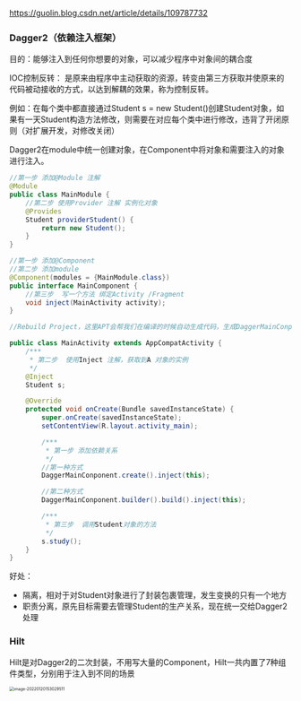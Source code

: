 https://guolin.blog.csdn.net/article/details/109787732

### Dagger2（依赖注入框架）

目的：能够注入到任何你想要的对象，可以减少程序中对象间的耦合度

IOC控制反转：
是原来由程序中主动获取的资源，转变由第三方获取并使原来的代码被动接收的方式，以达到解耦的效果，称为控制反转。

例如：在每个类中都直接通过Student s = new Student()创建Student对象，如果有一天Student构造方法修改，则需要在对应每个类中进行修改，违背了开闭原则（对扩展开发，对修改关闭）

Dagger2在module中统一创建对象，在Component中将对象和需要注入的对象进行注入。
```java
//第一步 添加@Module 注解
@Module
public class MainModule {
    //第二步 使用Provider 注解 实例化对象
    @Provides
    Student providerStudent() {
        return new Student();
    }
}

//第一步 添加@Component
//第二步 添加module
@Component(modules = {MainModule.class})
public interface MainComponent {
    //第三步  写一个方法 绑定Activity /Fragment
    void inject(MainActivity activity);
}

//Rebuild Project，这里APT会帮我们在编译的时候自动生成代码，生成DaggerMainConponent类，DaggerMainConponent继承MainComponent，实现了inject，将MainActivity中添加有Inject注解的属性，通过MainModule对象获取。

public class MainActivity extends AppCompatActivity {
    /***
     * 第二步  使用Inject 注解，获取到A 对象的实例
     */
    @Inject
    Student s;

    @Override
    protected void onCreate(Bundle savedInstanceState) {
        super.onCreate(savedInstanceState);
        setContentView(R.layout.activity_main);

        /***
         * 第一步 添加依赖关系
         */
        //第一种方式
        DaggerMainConponent.create().inject(this);

        //第二种方式
        DaggerMainConponent.builder().build().inject(this);

        /***
         * 第三步  调用Student对象的方法
         */
        s.study();
    }
}
```
好处：
- 隔离，相对于对Student对象进行了封装包裹管理，发生变换的只有一个地方
- 职责分离，原先目标需要去管理Student的生产关系，现在统一交给Dagger2处理

### Hilt 

Hilt是对Dagger2的二次封装，不用写大量的Component，Hilt一共内置了7种组件类型，分别用于注入到不同的场景

<img src="/Users/liujian/Documents/study/books/AndroidStudy/图片/image-20220120153029511.png" alt="image-20220120153029511" style="zoom:50%;" />